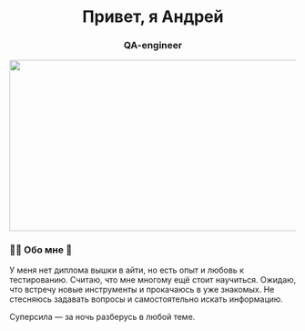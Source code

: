 <div id="header" align="center">
    <h1>Привет, я Андрей</h1>
    <h3>QA-engineer</h3>
</div>

<div align="center">
  <img src="https://media.giphy.com/media/dWesBcTLavkZuG35MI/giphy.gif" width="600" height="300"/>
</div>

### :man_technologist: Обо мне 🤞

У меня нет диплома вышки в айти, но есть опыт и любовь к тестированию. Считаю, что мне многому ещё стоит научиться. Ожидаю, что встречу новые инструменты и прокачаюсь в уже знакомых. Не стесняюсь задавать вопросы и самостоятельно искать информацию.

Суперсила — за ночь разберусь в любой теме.

